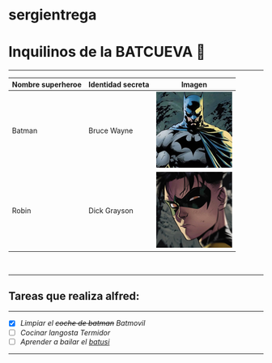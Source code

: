 # sergientrega
# Inquilinos de la BATCUEVA :bat:



***
|Nombre superheroe	|Identidad secreta	|Imagen|
|-------------------	|-------------------	|------|
|Batman				|Bruce Wayne 		|[![Batman](batman.jpg)](https://mural.uv.es/franpevi/batman.jpg)|
|Robin				|Dick Grayson 		|[![Robin](robin.jpg)](https://mural.uv.es/franpevi/robin.jpg)||


<br>

***
## Tareas que realiza alfred:
***



- [x] *Limpiar el ~~coche de batman~~ Batmovil*
- [ ] *Cocinar langosta Termidor*
- [ ] *Aprender a bailar el [batusi](https://youtu.be/wnoBD1OPUX4)*
***
